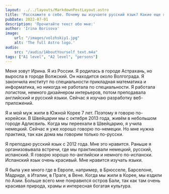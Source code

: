 ```yaml
---
layout: ../../layouts/MarkdownPostLayout.astro
title: 'Расскажите о себе. Почему вы изучаете русский язык? Какие еще языки вы знаете?'
pubDate: 2022-07-01
description: 'Прочитайте текст обо мне:'
author: 'Irina Borisova'
image:
    url: "/images/volzhskiy1.jpg" 
    alt: 'The full Astro logo.'
audio:
    src: "/audio/1AboutYourself_text.m4a"
tags: ["A1 level", "A2 level", "persons"]
---
```

Меня зовут Ирина. Я из России. Я родилась в городе Астрахань, но выросла в городе Волжский. Он находится около Волгограда. Я закончила институт по специальности прикладная математика и информатика, но никогда не работала по специальности. Я работала логистом, немного дизайнером интерьеров, потом преподавала английский и русский языки. Сейчас я изучаю разработку веб-приложений.

Я и мой муж жили в Южной Корее 7 лет. Поэтому я говорю по-корейски. В Швейцарии мы с октября 2013 года, живём в небольшом городе Адлисвиль. Когда мы переехали в Швейцарию, я учила немецкий. Сейчас я уже хорошо говорю по-немецки. Но мне нужна практика, так как дома мы говорим только по-русски.

Я преподаю русский язык с 2012 года. Мне это нравится. Раньше я организовывала встречи, где мы практиковали немецкий, русский, испанский. Я говорю хорошо по-английски и немного по-испански. Испанский язык очень красивый. Мне нравится изучать языки.

Я была уже много где в Европе, например, в Брюсселе, Барселоне, Мадриде, в Италии, в Праге, в Вене. Когда мы жили в Корее, мы ездили по Азии. Больше всего мне понравился остров Бали, так как там очень красивая природа, храмы и интересная богатая культура.